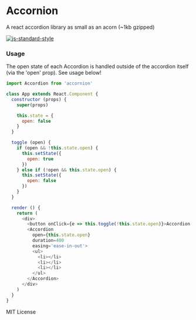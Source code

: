 # Accornion
A react accordion library as small as an acorn (~1kb gzipped)

[![js-standard-style](https://cdn.rawgit.com/feross/standard/master/badge.svg)](http://standardjs.com)

### Usage
The open state of each Accordion is handled outside of the accordion itself (via the 'open' prop). See usage below!

```javascript
import Accordion from 'accornion'

class App extends React.Component {
  constructor (props) {
    super(props)

    this.state = {
      open: false
    }
  }

  toggle (open) {
    if (open && !this.state.open) {
      this.setState({
        open: true
      })
    } else if (!open && this.state.open) {
      this.setState({
        open: false
      })
    }
  }

  render () {
    return (
      <div>
        <button onClick={e => this.toggle(!this.state.open)}>Accordion Header</button>
        <Accordion 
          open={this.state.open}
          duration=400
          easing='ease-in-out'>
          <ul>
            <li></li>
            <li></li>
            <li></li>
          </ul>
        </Accordion>
      </div>
    )
  }
}

```

MIT License
